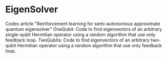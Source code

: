 # EigenSolver
Codes article "Reinforcement learning for semi-autonomous approximate quantum eigensolver"
OneQubit: Code to find eigenvectors of an arbitrary single-qubit Hermitian operator using a random algorithm that use only feedback loop.
TwoQubits: Code to find eigenvectors of an arbitrary two-qubit Hermitian operator using a random algorithm that use only feedback loop.
